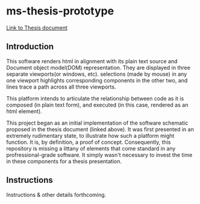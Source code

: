# ms-thesis-prototype


[Link to Thesis document](https://scholarcommons.sc.edu/etd/5053/)

## Introduction
This software renders html in alignment with its plain text source and Document object model(DOM) representation. They are displayed in three separate viewports(or windows, etc). selections (made by mouse) in any one viewport highlights corresponding components in the other two, and lines trace a path across all three viewports. 

This platform intends to articulate the relationship between code as it is composed (in plain text form), and executed (in this case, rendered as an html element).


This project began as an initial implementation of the software schematic proposed in the thesis document (linked above). It was first presented in an extremely rudimentary state, to illustrate how such a platform might function. It is, by definition, a proof of concept. Consequently, this repository is missing a littany of elements that come standard in any profressional-grade software. It simply wasn't necessary to invest the time in these components for a thesis presentation. 

## Instructions
Instructions & other details forthcoming. 
